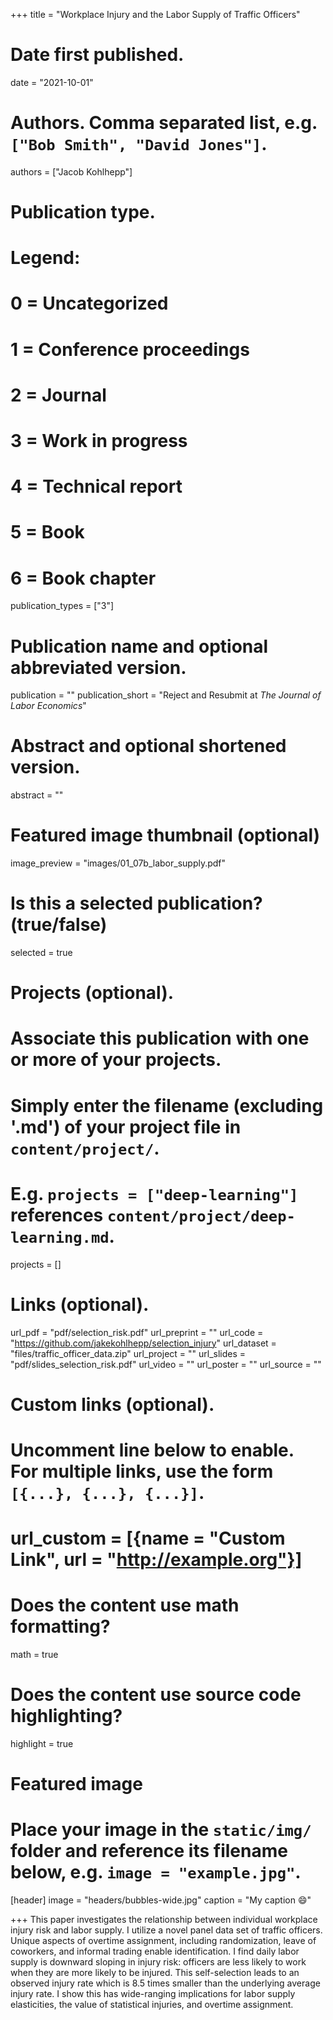 +++
title = "Workplace Injury and the Labor Supply of Traffic Officers"

# Date first published.
date = "2021-10-01"

# Authors. Comma separated list, e.g. `["Bob Smith", "David Jones"]`.
authors = ["Jacob Kohlhepp"]

# Publication type.
# Legend:
# 0 = Uncategorized
# 1 = Conference proceedings
# 2 = Journal
# 3 = Work in progress
# 4 = Technical report
# 5 = Book
# 6 = Book chapter
publication_types = ["3"]

# Publication name and optional abbreviated version.
publication = ""
publication_short = "Reject and Resubmit at *The Journal of Labor Economics*"

# Abstract and optional shortened version.
abstract = ""

# Featured image thumbnail (optional)
image_preview = "images/01_07b_labor_supply.pdf"

# Is this a selected publication? (true/false)
selected = true

# Projects (optional).
#   Associate this publication with one or more of your projects.
#   Simply enter the filename (excluding '.md') of your project file in `content/project/`.
#   E.g. `projects = ["deep-learning"]` references `content/project/deep-learning.md`.
projects = []

# Links (optional).

url_pdf = "pdf/selection_risk.pdf"
url_preprint = ""
url_code = "https://github.com/jakekohlhepp/selection_injury"
url_dataset = "files/traffic_officer_data.zip"
url_project = ""
url_slides = "pdf/slides_selection_risk.pdf"
url_video = ""
url_poster = ""
url_source = ""

# Custom links (optional).
#   Uncomment line below to enable. For multiple links, use the form `[{...}, {...}, {...}]`.
# url_custom = [{name = "Custom Link", url = "http://example.org"}]

# Does the content use math formatting?
math = true

# Does the content use source code highlighting?
highlight = true

# Featured image
# Place your image in the `static/img/` folder and reference its filename below, e.g. `image = "example.jpg"`.
[header]
image = "headers/bubbles-wide.jpg"
caption = "My caption 😄"

+++
This paper investigates the relationship between individual workplace injury risk and labor supply. I utilize a novel panel data set of traffic officers. Unique aspects of overtime assignment, including randomization, leave of coworkers, and informal trading enable identification. I find daily labor supply is downward sloping in injury risk: officers are less likely to work when they are more likely to be injured. This self-selection leads to an observed injury rate which is 8.5 times smaller than the underlying average injury rate. I show this has wide-ranging implications for labor supply elasticities, the value of statistical injuries, and overtime assignment.